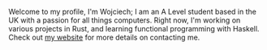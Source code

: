 Welcome to my profile, I'm Wojciech;
I am an A Level student based in the UK with a passion for all things computers.
Right now, I'm working on various projects in Rust, and learning functional programming with Haskell.
Check out [my website](https://bronakowski.com) for more details on contacting me.

<!--
**wbr8/wbr8** is a ✨ _special_ ✨ repository because its `README.md` (this file) appears on your GitHub profile.

Here are some ideas to get you started:

- 🔭 I’m currently working on ...
- 🌱 I’m currently learning ...
- 👯 I’m looking to collaborate on ...
- 🤔 I’m looking for help with ...
- 💬 Ask me about ...
- 📫 How to reach me: ...
- 😄 Pronouns: ...
- ⚡ Fun fact: ...
-->
